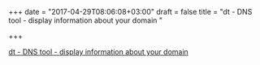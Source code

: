 +++
date = "2017-04-29T08:06:08+03:00"
draft = false
title = "dt - DNS tool - display information about your domain "

+++

<p><a href="https://t.co/OgnUusKsQE">dt - DNS tool - display information about your domain </a></p>